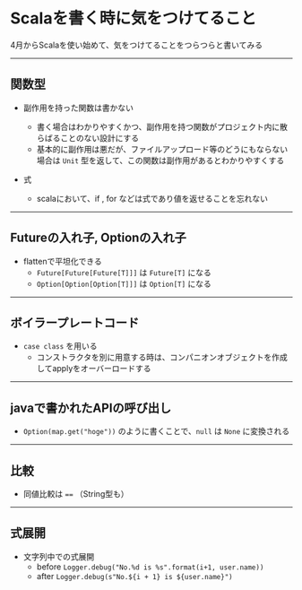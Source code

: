 # Scalaを書く時に気をつけてること

4月からScalaを使い始めて、気をつけてることをつらつらと書いてみる

---
## 関数型

- 副作用を持った関数は書かない
  - 書く場合はわかりやすくかつ、副作用を持つ関数がプロジェクト内に散らばることのない設計にする
  - 基本的に副作用は悪だが、ファイルアップロード等のどうにもならない場合は `Unit` 型を返して、この関数は副作用があるとわかりやすくする

- 式
  - scalaにおいて、if , for などは式であり値を返せることを忘れない

---
## Futureの入れ子, Optionの入れ子

- flattenで平坦化できる
  - `Future[Future[Future[T]]]` は `Future[T]` になる
  - `Option[Option[Option[T]]]` は `Option[T]` になる

---
## ボイラープレートコード 

- `case class` を用いる
  - コンストラクタを別に用意する時は、コンパニオンオブジェクトを作成してapplyをオーバーロードする

---
## javaで書かれたAPIの呼び出し

- `Option(map.get("hoge"))` のように書くことで、`null` は `None` に変換される

---
## 比較

- 同値比較は `==` （String型も）

---
## 式展開

- 文字列中での式展開
  - before
  `Logger.debug("No.%d is %s".format(i+1, user.name))`
  - after
  `Logger.debug(s"No.${i + 1} is ${user.name}")`
